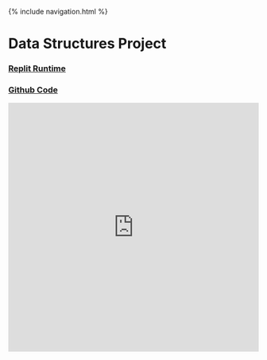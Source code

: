 {% include navigation.html %}


# Data Structures Project

### [Replit Runtime](https://replit.com/@TimL1n/TimTestTime-1#main.py)
### [Github Code](https://github.com/TimL1n/TimTestTime/blob/main/main.py)

<iframe frameborder="0" width="100%" height="500px" src="https://replit.com/@TimL1n/TimTestTime?embed=true"></iframe>
